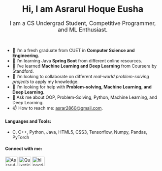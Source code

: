 <div align="center">
<h1> Hi, I am Asrarul Hoque Eusha</h1>
</div>
<div align="center">
<span style="font-size: 18px;">I am a CS Undergrad Student, Competitive Programmer, and ML Enthusiast.</span> 
</div>
<br>
<br>

- 🔭 I’m a fresh graduate from CUET in **Computer Science and Engineering**.
- 🌱 I’m learning Java **Spring Boot** from different online resources.
- 🌱 I’ve learned **Machine Learning and Deep Learning** from Coursera by Standford.
- 👯 I’m looking to collaborate on different *real-world problem-solving projects* to apply my knowledge.
- 🤔 I’m looking for help with **Problem-solving, Machine Learning, and Deep Learning**.
- 💬 Ask me about OOP, Problem-Solving, Python, Machine Learning, and Deep Learning.
- 📫 How to reach me: asrar2860@gmail.com.

#### Languages and Tools: 
- C, C++, Python, Java, HTML5, CSS3, Tensorflow, Numpy, Pandas, PyTorch

#### Connect with me:
[<img align="center" src="https://raw.githubusercontent.com/rahuldkjain/github-profile-readme-generator/master/src/images/icons/Social/linked-in-alt.svg" alt="Asrarul Hoque Eusha" height="30" width="40" />][Linkedin]
[<img align="center" src="https://raw.githubusercontent.com/rahuldkjain/github-profile-readme-generator/master/src/images/icons/Social/codeforces.svg" alt="Quixotic37" height="30" width="40" />][CodeForces]
[<img align="center" src="https://raw.githubusercontent.com/rahuldkjain/github-profile-readme-generator/master/src/images/icons/Social/leet-code.svg" alt="hipnotic_x_lior" height="30" width="40" />][LeetCode]


[Linkedin]: https://www.linkedin.com/in/asrarul-hoque-eusha-a51438249/ 
[CodeForces]: https://codeforces.com/profile/Quixotic37
[LeetCode]: https://leetcode.com/hipnotic_x_lior/


